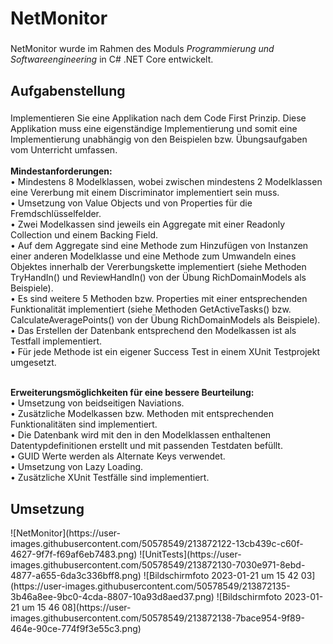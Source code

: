 <h1 align="left">NetMonitor</h1>

###

<p align="left">NetMonitor wurde im Rahmen des Moduls <em> Programmierung und Softwareengineering</em> in C# .NET Core entwickelt.</p>

###

<h2 align="left">Aufgabenstellung</h2>

###

<p align="left">Implementieren Sie eine Applikation nach dem Code First Prinzip. Diese Applikation muss eine eigenständige Implementierung und somit eine Implementierung unabhängig von den Beispielen bzw. Übungsaufgaben vom Unterricht umfassen.<br><br><b>Mindestanforderungen:</b>
<br>• Mindestens 8 Modelklassen, wobei zwischen mindestens 2 Modelklassen eine Vererbung mit einem Discriminator implementiert sein muss.
<br>• Umsetzung von Value Objects und von Properties für die Fremdschlüsselfelder.
<br>• Zwei Modelkassen sind jeweils ein Aggregate mit einer Readonly Collection und einem Backing Field.
<br>• Auf dem Aggregate sind eine Methode zum Hinzufügen von Instanzen einer anderen Modelklasse und eine Methode zum Umwandeln eines Objektes innerhalb der Vererbungskette implementiert (siehe Methoden TryHandIn() und ReviewHandIn() von der Übung RichDomainModels als Beispiele).
<br>• Es sind weitere 5 Methoden bzw. Properties mit einer entsprechenden Funktionalität implementiert (siehe Methoden GetActiveTasks() bzw. CalculateAveragePoints() von der Übung RichDomainModels als Beispiele).
<br>• Das Erstellen der Datenbank entsprechend den Modelkassen ist als Testfall implementiert.
<br>• Für jede Methode ist ein eigener Success Test in einem XUnit Testprojekt umgesetzt.
<br>   

<br> <b> Erweiterungsmöglichkeiten für eine bessere Beurteilung: </b>
<br>• Umsetzung von beidseitigen Naviations.
<br>• Zusätzliche Modelkassen bzw. Methoden mit entsprechenden Funktionalitäten sind implementiert.
<br>• Die Datenbank wird mit den in den Modelklassen enthaltenen Datentypdefinitionen erstellt und mit passenden Testdaten befüllt.
<br>• GUID Werte werden als Alternate Keys verwendet.
<br>• Umsetzung von Lazy Loading.
<br>• Zusätzliche XUnit Testfälle sind implementiert.</p>



<h2 align="left">Umsetzung</h2>
![NetMonitor](https://user-images.githubusercontent.com/50578549/213872122-13cb439c-c60f-4627-9f7f-f69af6eb7483.png)
![UnitTests](https://user-images.githubusercontent.com/50578549/213872130-7030e971-8ebd-4877-a655-6da3c336bff8.png)
![Bildschirmfoto 2023-01-21 um 15 42 03](https://user-images.githubusercontent.com/50578549/213872135-3b46a8ee-9bc0-4cda-8807-10a93d8aed37.png)
![Bildschirmfoto 2023-01-21 um 15 46 08](https://user-images.githubusercontent.com/50578549/213872138-7bace954-9f89-464e-90ce-774f9f3e55c3.png)



###

<div align="left">
</div>

###
